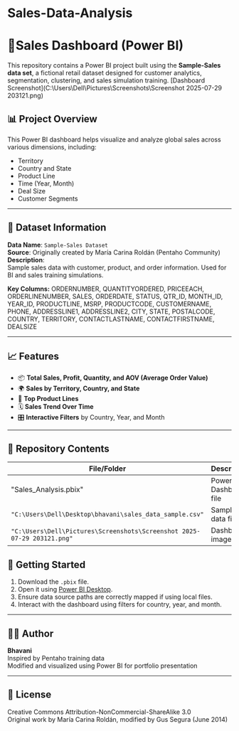 # Sales-Data-Analysis
# 💼Sales Dashboard (Power BI)

This repository contains a Power BI project built using the **Sample-Sales data set**, a fictional retail dataset designed for customer analytics, segmentation, clustering, and sales simulation training.
[Dashboard Screenshot](C:\Users\Dell\Pictures\Screenshots\Screenshot 2025-07-29 203121.png)
## 📊 Project Overview

This Power BI dashboard helps visualize and analyze global sales across various dimensions, including:

- Territory
- Country and State
- Product Line
- Time (Year, Month)
- Deal Size
- Customer Segments

---

## 🧾 Dataset Information

**Data Name**: `Sample-Sales Dataset`  
**Source**: Originally created by María Carina Roldán (Pentaho Community)  
**Description**:  
Sample sales data with customer, product, and order information. Used for BI and sales training simulations.

**Key Columns:**
ORDERNUMBER, QUANTITYORDERED, PRICEEACH, ORDERLINENUMBER, SALES, ORDERDATE, STATUS,
QTR_ID, MONTH_ID, YEAR_ID, PRODUCTLINE, MSRP, PRODUCTCODE, CUSTOMERNAME,
PHONE, ADDRESSLINE1, ADDRESSLINE2, CITY, STATE, POSTALCODE, COUNTRY,
TERRITORY, CONTACTLASTNAME, CONTACTFIRSTNAME, DEALSIZE

---

## 📈 Features

- 📦 **Total Sales, Profit, Quantity, and AOV (Average Order Value)**
- 🌍 **Sales by Territory, Country, and State**
- 🛒 **Top Product Lines**
- 🗓️ **Sales Trend Over Time**
- 🎛️ **Interactive Filters** by Country, Year, and Month

---

## 📂 Repository Contents

| File/Folder | Description |
|-------------|-------------|
| "Sales_Analysis.pbix" | Power BI Dashboard file |
| `"C:\Users\Dell\Desktop\bhavani\sales_data_sample.csv"` | Sample data file |
| `"C:\Users\Dell\Pictures\Screenshots\Screenshot 2025-07-29 203121.png"` | Dashboard image |

## 📌 Getting Started

1. Download the `.pbix` file.
2. Open it using [Power BI Desktop](https://powerbi.microsoft.com/desktop/).
3. Ensure data source paths are correctly mapped if using local files.
4. Interact with the dashboard using filters for country, year, and month.

---

## 🧑‍💻 Author

**Bhavani**  
Inspired by Pentaho training data  
Modified and visualized using Power BI for portfolio presentation

---

## 🪪 License

Creative Commons Attribution-NonCommercial-ShareAlike 3.0  
Original work by María Carina Roldán, modified by Gus Segura (June 2014)




